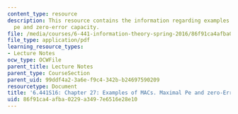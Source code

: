 ```yaml
---
content_type: resource
description: This resource contains the information regarding examples of MACs. Maximal
  pe and zero-error capacity.
file: /media/courses/6-441-information-theory-spring-2016/86f91ca4afba0229a3497e6516e28e10_MIT6_441S16_chapter_27.pdf
file_type: application/pdf
learning_resource_types:
- Lecture Notes
ocw_type: OCWFile
parent_title: Lecture Notes
parent_type: CourseSection
parent_uid: 99ddf4a2-3a6e-f9c4-342b-b24697590209
resourcetype: Document
title: '6.441S16: Chapter 27: Examples of MACs. Maximal Pe and zero-Error Capacity.'
uid: 86f91ca4-afba-0229-a349-7e6516e28e10
---
```

